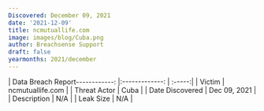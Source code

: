 ```yaml
---
Discovered: December 09, 2021
date: '2021-12-09'
title: ncmutuallife.com
image: images/blog/Cuba.png
author: Breachsense Support
draft: false
yearmonths: 2021/december
---
```


| Data Breach Report------------:   |:-------------:    | :-----:|
| Victim    | ncmutuallife.com      | 
| Threat Actor    | Cuba      | 
| Date Discovered    | Dec 09, 2021      | 
| Description    | N/A      | 
| Leak Size    | N/A      | 


